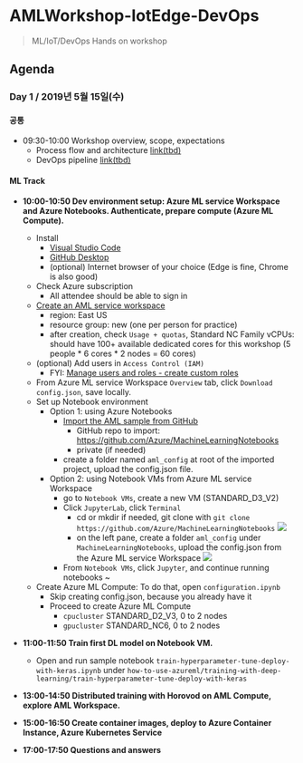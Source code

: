 # AMLWorkshop-IotEdge-DevOps
> ML/IoT/DevOps Hands on workshop

## Agenda
### Day 1 / 2019년 5월 15일(수)

#### 공통
- 09:30-10:00 Workshop overview, scope, expectations
  - Process flow and architecture [link(tbd)]()
  - DevOps pipeline [link(tbd)]()

#### ML Track
- **10:00-10:50 Dev environment setup: Azure ML service Workspace and Azure Notebooks. Authenticate, prepare compute (Azure ML Compute).**
  - Install
    - [Visual Studio Code](https://code.visualstudio.com/)
    - [GitHub Desktop](https://desktop.github.com/)
    - (optional) Internet browser of your choice (Edge is fine, Chrome is also good)
  - Check Azure subscription
    - All attendee should be able to sign in
  - [Create an AML service workspace](https://docs.microsoft.com/en-us/azure/machine-learning/service/setup-create-workspace)
    - region: East US
    - resource group: new (one per person for practice)
    - after creation, check `Usage + quotas`, Standard NC Family vCPUs: should have 100+ available dedicated cores for this workshop (5 people * 6 cores * 2 nodes = 60 cores)
  - (optional) Add users in `Access Control (IAM)`
    - FYI: [Manage users and roles - create custom roles](https://docs.microsoft.com/en-us/azure/machine-learning/service/how-to-assign-roles#create-custom-role)
  - From Azure ML service Workspace `Overview` tab, click `Download config.json`, save locally.
  - Set up Notebook environment
    - Option 1: using Azure Notebooks
      - [Import the AML sample from GitHub](https://docs.microsoft.com/en-us/azure/notebooks/create-clone-jupyter-notebooks#import-a-project-from-github)
        - GitHub repo to import: https://github.com/Azure/MachineLearningNotebooks
        - private (if needed)
      - create a folder named `aml_config` at root of the imported project, upload the config.json file.
    - Option 2: using Notebook VMs from Azure ML service Workspace
      - go to `Notebook VMs`, create a new VM (STANDARD_D3_V2)
      - Click `JupyterLab`, click `Terminal`
        - cd or mkdir if needed, git clone with `git clone https://github.com/Azure/MachineLearningNotebooks`
          ![](https://raw.githubusercontent.com/dem108/AMLWorkshop-IotEdge-DevOps/master/doc/images/setup-notebook-vm-jupyterlab-gitclone.jpg)
        - on the left pane, create a folder `aml_config` under `MachineLearningNotebooks`, upload the config.json from the Azure ML service Workspace
          ![](https://raw.githubusercontent.com/dem108/AMLWorkshop-IotEdge-DevOps/master/doc/images/setup-notebook-vm-jupyterlab-upload-config.jpg)
       - From `Notebook VMs`, click `Jupyter`, and continue running notebooks
          ~[](https://raw.githubusercontent.com/dem108/AMLWorkshop-IotEdge-DevOps/master/doc/images/setup-notebook-vm-jupyter-notebook.jpg)
  - Create Azure ML Compute: To do that, open `configuration.ipynb`
    - Skip creating config.json, because you already have it
    - Proceed to create Azure ML Compute
      - `cpucluster` STANDARD_D2_V3, 0 to 2 nodes
      - `gpucluster` STANDARD_NC6, 0 to 2 nodes

- **11:00-11:50 Train first DL model on Notebook VM.**
  - Open and run sample notebook `train-hyperparameter-tune-deploy-with-keras.ipynb` under `how-to-use-azureml/training-with-deep-learning/train-hyperparameter-tune-deploy-with-keras`

- **13:00-14:50 Distributed training with Horovod on AML Compute, explore AML Workspace.**

- **15:00-16:50 Create container images, deploy to Azure Container Instance, Azure Kubernetes Service**

- **17:00-17:50 Questions and answers**



